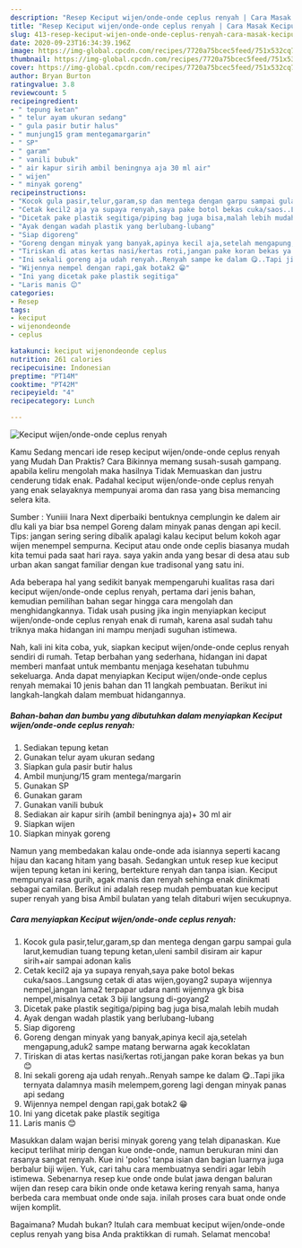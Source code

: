 ```yaml
---
description: "Resep Keciput wijen/onde-onde ceplus renyah | Cara Masak Keciput wijen/onde-onde ceplus renyah Yang Mudah Dan Praktis"
title: "Resep Keciput wijen/onde-onde ceplus renyah | Cara Masak Keciput wijen/onde-onde ceplus renyah Yang Mudah Dan Praktis"
slug: 413-resep-keciput-wijen-onde-onde-ceplus-renyah-cara-masak-keciput-wijen-onde-onde-ceplus-renyah-yang-mudah-dan-praktis
date: 2020-09-23T16:34:39.196Z
image: https://img-global.cpcdn.com/recipes/7720a75bcec5feed/751x532cq70/keciput-wijenonde-onde-ceplus-renyah-foto-resep-utama.jpg
thumbnail: https://img-global.cpcdn.com/recipes/7720a75bcec5feed/751x532cq70/keciput-wijenonde-onde-ceplus-renyah-foto-resep-utama.jpg
cover: https://img-global.cpcdn.com/recipes/7720a75bcec5feed/751x532cq70/keciput-wijenonde-onde-ceplus-renyah-foto-resep-utama.jpg
author: Bryan Burton
ratingvalue: 3.8
reviewcount: 5
recipeingredient:
- " tepung ketan"
- " telur ayam ukuran sedang"
- " gula pasir butir halus"
- " munjung15 gram mentegamargarin"
- " SP"
- " garam"
- " vanili bubuk"
- " air kapur sirih ambil beningnya aja 30 ml air"
- " wijen"
- " minyak goreng"
recipeinstructions:
- "Kocok gula pasir,telur,garam,sp dan mentega dengan garpu sampai gula larut,kemudian tuang tepung ketan,uleni sambil disiram air kapur sirih+air sampai adonan kalis"
- "Cetak kecil2 aja ya supaya renyah,saya pake botol bekas cuka/saos..Langsung cetak di atas wijen,goyang2 supaya wijennya nempel,jangan lama2 terpapar udara nanti wijennya gk bisa nempel,misalnya cetak 3 biji langsung di-goyang2"
- "Dicetak pake plastik segitiga/piping bag juga bisa,malah lebih mudah"
- "Ayak dengan wadah plastik yang berlubang-lubang"
- "Siap digoreng"
- "Goreng dengan minyak yang banyak,apinya kecil aja,setelah mengapung,aduk2 sampe matang berwarna agak kecoklatan"
- "Tiriskan di atas kertas nasi/kertas roti,jangan pake koran bekas ya bun 😊"
- "Ini sekali goreng aja udah renyah..Renyah sampe ke dalam 😋..Tapi jika ternyata dalamnya masih melempem,goreng lagi dengan minyak panas api sedang"
- "Wijennya nempel dengan rapi,gak botak2 😁"
- "Ini yang dicetak pake plastik segitiga"
- "Laris manis 😊"
categories:
- Resep
tags:
- keciput
- wijenondeonde
- ceplus

katakunci: keciput wijenondeonde ceplus 
nutrition: 261 calories
recipecuisine: Indonesian
preptime: "PT14M"
cooktime: "PT42M"
recipeyield: "4"
recipecategory: Lunch

---
```



![Keciput wijen/onde-onde ceplus renyah](https://img-global.cpcdn.com/recipes/7720a75bcec5feed/751x532cq70/keciput-wijenonde-onde-ceplus-renyah-foto-resep-utama.jpg)

Kamu Sedang mencari ide resep keciput wijen/onde-onde ceplus renyah yang Mudah Dan Praktis? Cara Bikinnya memang susah-susah gampang. apabila keliru mengolah maka hasilnya Tidak Memuaskan dan justru cenderung tidak enak. Padahal keciput wijen/onde-onde ceplus renyah yang enak selayaknya mempunyai aroma dan rasa yang bisa memancing selera kita.

Sumber : Yuniiii Inara Next diperbaiki bentuknya cemplungin ke dalem air dlu kali ya biar bsa nempel Goreng dalam minyak panas dengan api kecil. Tips: jangan sering sering dibalik apalagi kalau keciput belum kokoh agar wijen menempel sempurna. Keciput atau onde onde ceplis biasanya mudah kita temui pada saat hari raya. saya yakin anda yang besar di desa atau sub urban akan sangat familiar dengan kue tradisonal yang satu ini.

Ada beberapa hal yang sedikit banyak mempengaruhi kualitas rasa dari keciput wijen/onde-onde ceplus renyah, pertama dari jenis bahan, kemudian pemilihan bahan segar hingga cara mengolah dan menghidangkannya. Tidak usah pusing jika ingin menyiapkan keciput wijen/onde-onde ceplus renyah enak di rumah, karena asal sudah tahu triknya maka hidangan ini mampu menjadi suguhan istimewa.


Nah, kali ini kita coba, yuk, siapkan keciput wijen/onde-onde ceplus renyah sendiri di rumah. Tetap berbahan yang sederhana, hidangan ini dapat memberi manfaat untuk membantu menjaga kesehatan tubuhmu sekeluarga. Anda dapat menyiapkan Keciput wijen/onde-onde ceplus renyah memakai 10 jenis bahan dan 11 langkah pembuatan. Berikut ini langkah-langkah dalam membuat hidangannya.

<!--inarticleads1-->

##### Bahan-bahan dan bumbu yang dibutuhkan dalam menyiapkan Keciput wijen/onde-onde ceplus renyah:

1. Sediakan  tepung ketan
1. Gunakan  telur ayam ukuran sedang
1. Siapkan  gula pasir butir halus
1. Ambil  munjung/15 gram mentega/margarin
1. Gunakan  SP
1. Gunakan  garam
1. Gunakan  vanili bubuk
1. Sediakan  air kapur sirih (ambil beningnya aja)+ 30 ml air
1. Siapkan  wijen
1. Siapkan  minyak goreng


Namun yang membedakan kalau onde-onde ada isiannya seperti kacang hijau dan kacang hitam yang basah. Sedangkan untuk resep kue keciput wijen tepung ketan ini kering, bertekture renyah dan tanpa isian. Keciput mempunyai rasa gurih, agak manis dan renyah sehinga enak dinikmati sebagai camilan. Berikut ini adalah resep mudah pembuatan kue keciput super renyah yang bisa Ambil bulatan yang telah ditaburi wijen secukupnya. 

<!--inarticleads2-->

##### Cara menyiapkan Keciput wijen/onde-onde ceplus renyah:

1. Kocok gula pasir,telur,garam,sp dan mentega dengan garpu sampai gula larut,kemudian tuang tepung ketan,uleni sambil disiram air kapur sirih+air sampai adonan kalis
1. Cetak kecil2 aja ya supaya renyah,saya pake botol bekas cuka/saos..Langsung cetak di atas wijen,goyang2 supaya wijennya nempel,jangan lama2 terpapar udara nanti wijennya gk bisa nempel,misalnya cetak 3 biji langsung di-goyang2
1. Dicetak pake plastik segitiga/piping bag juga bisa,malah lebih mudah
1. Ayak dengan wadah plastik yang berlubang-lubang
1. Siap digoreng
1. Goreng dengan minyak yang banyak,apinya kecil aja,setelah mengapung,aduk2 sampe matang berwarna agak kecoklatan
1. Tiriskan di atas kertas nasi/kertas roti,jangan pake koran bekas ya bun 😊
1. Ini sekali goreng aja udah renyah..Renyah sampe ke dalam 😋..Tapi jika ternyata dalamnya masih melempem,goreng lagi dengan minyak panas api sedang
1. Wijennya nempel dengan rapi,gak botak2 😁
1. Ini yang dicetak pake plastik segitiga
1. Laris manis 😊


Masukkan dalam wajan berisi minyak goreng yang telah dipanaskan. Kue keciput terlihat mirip dengan kue onde-onde, namun berukuran mini dan rasanya sangat renyah. Kue ini &#39;polos&#39; tanpa isian dan bagian luarnya juga berbalur biji wijen. Yuk, cari tahu cara membuatnya sendiri agar lebih istimewa. Sebenarnya resep kue onde onde bulat jawa dengan baluran wijen dan resep cara bikin onde onde ketawa kering renyah sama, hanya berbeda cara membuat onde onde saja. inilah proses cara buat onde onde wijen komplit. 

Bagaimana? Mudah bukan? Itulah cara membuat keciput wijen/onde-onde ceplus renyah yang bisa Anda praktikkan di rumah. Selamat mencoba!
